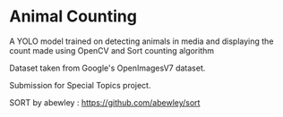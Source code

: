 # Animal Counting

A YOLO model trained on detecting animals in media and displaying the count made using OpenCV and Sort counting algorithm

Dataset taken from Google's OpenImagesV7 dataset.

Submission for Special Topics project.

SORT by abewley : https://github.com/abewley/sort
